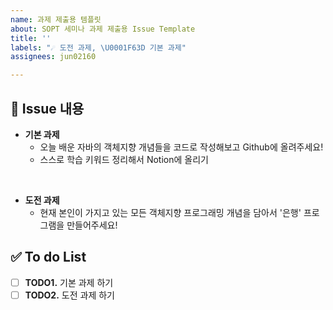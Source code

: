 ```yaml
---
name: 과제 제출용 템플릿
about: SOPT 세미나 과제 제출용 Issue Template
title: ''
labels: "☄️ 도전 과제, \U0001F63D 기본 과제"
assignees: jun02160

---
```


## 📝 Issue 내용

<!-------- 어떤 이슈? 이슈 내용 설명을 써주세요 ---------->

- **기본 과제**
    - 오늘 배운 자바의 객체지향 개념들을 코드로 작성해보고 Github에 올려주세요!
    - 스스로 학습 키워드 정리해서 Notion에 올리기

<br/>

- **도전 과제**
    - 현재 본인이 가지고 있는 모든 객체지향 프로그래밍 개념을 담아서 '은행' 프로그램을 만들어주세요!


## ✅ To do List
- [ ] **TODO1.** 기본 과제 하기
- [ ] **TODO2.** 도전 과제 하기
